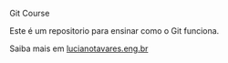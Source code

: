 Git Course

Este é um repositorio para ensinar como o Git funciona.

Saiba mais em [lucianotavares.eng.br](http://lucianotavares.eng.br)

